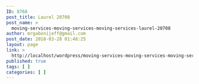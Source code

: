 ```yaml
---
ID: 8768
post_title: Laurel 20708
post_name: >
  moving-services-moving-services-moving-services-laurel-20708
author: mrgabonijeff@gmail.com
post_date: 2018-03-28 01:48:25
layout: page
link: >
  http://localhost/wordpress/moving-services-moving-services-moving-services-laurel-20708/
published: true
tags: [ ]
categories: [ ]
---
```

